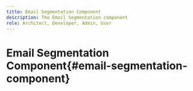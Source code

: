 ```yaml
---
title: Email Segmentation Component
description: The Email Segmentation component
role: Architect, Developer, Admin, User
---
```


# Email Segmentation Component{#email-segmentation-component}
